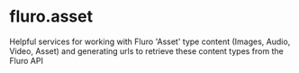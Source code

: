 # fluro.asset

Helpful services for working with Fluro 'Asset' type content (Images, Audio, Video, Asset) and generating urls to retrieve these content types from the Fluro API
